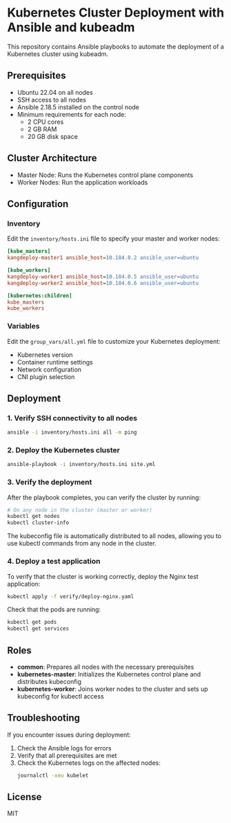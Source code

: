 # Kubernetes Cluster Deployment with Ansible and kubeadm

This repository contains Ansible playbooks to automate the deployment of a Kubernetes cluster using kubeadm.

## Prerequisites

- Ubuntu 22.04 on all nodes
- SSH access to all nodes
- Ansible 2.18.5 installed on the control node
- Minimum requirements for each node:
  - 2 CPU cores
  - 2 GB RAM
  - 20 GB disk space

## Cluster Architecture

- Master Node: Runs the Kubernetes control plane components
- Worker Nodes: Run the application workloads

## Configuration

### Inventory

Edit the `inventory/hosts.ini` file to specify your master and worker nodes:

```ini
[kube_masters]
kangdeploy-master1 ansible_host=10.184.0.2 ansible_user=ubuntu

[kube_workers]
kangdeploy-worker1 ansible_host=10.184.0.5 ansible_user=ubuntu
kangdeploy-worker2 ansible_host=10.184.0.6 ansible_user=ubuntu

[kubernetes:children]
kube_masters
kube_workers
```

### Variables

Edit the `group_vars/all.yml` file to customize your Kubernetes deployment:

- Kubernetes version
- Container runtime settings
- Network configuration
- CNI plugin selection

## Deployment

### 1. Verify SSH connectivity to all nodes

```bash
ansible -i inventory/hosts.ini all -m ping
```

### 2. Deploy the Kubernetes cluster

```bash
ansible-playbook -i inventory/hosts.ini site.yml
```

### 3. Verify the deployment

After the playbook completes, you can verify the cluster by running:

```bash
# On any node in the cluster (master or worker)
kubectl get nodes
kubectl cluster-info
```

The kubeconfig file is automatically distributed to all nodes, allowing you to use kubectl commands from any node in the cluster.

### 4. Deploy a test application

To verify that the cluster is working correctly, deploy the Nginx test application:

```bash
kubectl apply -f verify/deploy-nginx.yaml
```

Check that the pods are running:

```bash
kubectl get pods
kubectl get services
```

## Roles

- **common**: Prepares all nodes with the necessary prerequisites
- **kubernetes-master**: Initializes the Kubernetes control plane and distributes kubeconfig
- **kubernetes-worker**: Joins worker nodes to the cluster and sets up kubeconfig for kubectl access

## Troubleshooting

If you encounter issues during deployment:

1. Check the Ansible logs for errors
2. Verify that all prerequisites are met
3. Check the Kubernetes logs on the affected nodes:
   ```bash
   journalctl -xeu kubelet
   ```

## License

MIT
